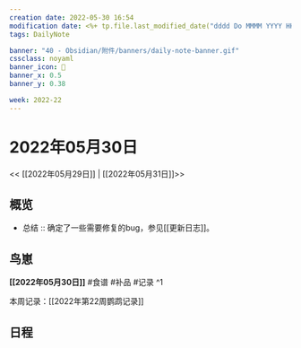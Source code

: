```yaml
---
creation date: 2022-05-30 16:54
modification date: <%+ tp.file.last_modified_date("dddd Do MMMM YYYY HH:mm:ss") %>
tags: DailyNote

banner: "40 - Obsidian/附件/banners/daily-note-banner.gif"
cssclass: noyaml
banner_icon: 💌
banner_x: 0.5
banner_y: 0.38

week: 2022-22
---
```


# 2022年05月30日

<< [[2022年05月29日]] | [[2022年05月31日]]>>


## 概览
- 总结 :: 确定了一些需要修复的bug，参见[[更新日志]]。
## 鸟崽
**[[2022年05月30日]]**
#食谱 
#补品 
#记录 
^1

本周记录：[[2022年第22周鹦鹉记录]]

## 日程
